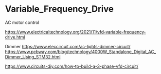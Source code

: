 # Variable_Frequency_Drive
AC motor control

https://www.electricaltechnology.org/2021/11/vfd-variable-frequency-drive.html

Dimmer
https://www.eleccircuit.com/ac-lights-dimmer-circuit/
https://www.pcbway.com/blog/technology/4000W_Standalone_Digital_AC_Dimmer_Using_STM32.html


https://www.circuits-diy.com/how-to-build-a-3-phase-vfd-circuit/

